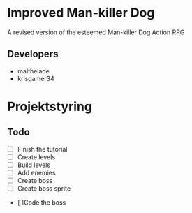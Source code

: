 # Improved Man-killer Dog
A revised version of the esteemed Man-killer Dog Action RPG

## Developers
- malthelade
- krisgamer34



# Projektstyring


## Todo
- [ ] Finish the tutorial
- [ ] Create levels
-   [ ] Build levels
-   [ ] Add enemies
- [ ] Create boss
-   [ ] Create boss sprite
-   [ ]Code the boss
